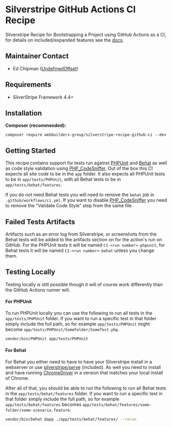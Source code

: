 Silverstripe GitHub Actions CI Recipe
=================
Silverstripe Recipe for Bootstrapping a Project using GitHub Actions as a CI, for details on included/expanded features see the [docs](docs/).

## Maintainer Contact
* Ed Chipman ([UndefinedOffset](https://github.com/UndefinedOffset))


## Requirements
* SilverStripe Framework 4.4+


## Installation
__Composer (recommended):__
```
composer require webbuilders-group/silverstripe-recipe-github-ci --dev
```

## Getting Started
This recipe contains support for tests run against [PHPUnit](https://github.com/sebastianbergmann/phpunit) and [Behat](https://github.com/Behat/Behat) as well as code style validation using [PHP_CodeSniffer](https://github.com/squizlabs/PHP_CodeSniffer). Out of the box this CI expects all site code to be in the `app` folder. It also expects all PHPUnit tests to be in `app/tests/PHPUnit`, with all Behat tests to be in `app/tests/behat/features`.

If you do not need Behat tests you will need to remove the `behat` job in `.github/workflows/ci.yml`. If you want to disable [PHP_CodeSniffer](https://github.com/squizlabs/PHP_CodeSniffer) you need to remove the "Validate Code Style" step from the same file.


## Failed Tests Artifacts
Artifacts such as an error log from Silverstripe, or screenshots from the Behat tests will be added to the artifacts section on for the action's run on GitHub. For the PHPUnit tests it will be named `CI-<run number>-phpunit`, for Behat tests it will be named `CI-<run number>-behat` unless you change them.


## Testing Locally
Testing locally is still possible though it will of course work differently than the GitHub Actions runner will.

#### For PHPUnit
To run PHPUnit locally you can use the following to run all tests in the `app/tests/PHPUnit` folder. If you want to run a specific test in that folder simply include the full path, so for example `app/tests/PHPUnit` might become `app/tests/PHPUnit/SomeFolder/SomeTest.php`.

```bash
vendor/bin/PHPUnit app/tests/PHPUnit
```


#### For Behat
For Behat you either need to have to have your Silverstripe install in a webserver or use [silverstripe/serve](https://github.com/silverstripe/silverstripe-serve) (included). As well you need to install and have running [ChromeDriver](https://chromedriver.chromium.org/downloads) in a version that matches your local install of Chrome.

After all of that, you should be able to run the following to run all Behat tests in the `app/tests/behat/features` folder. If you want to run a specific test in that folder simply include the full path, so for example `app/tests/behat/features` becomes `app/tests/behat/features/some-folder/some-scenario.feature`.

```bash
vendor/bin/behat @app ./app/tests/behat/features/ --rerun
```
